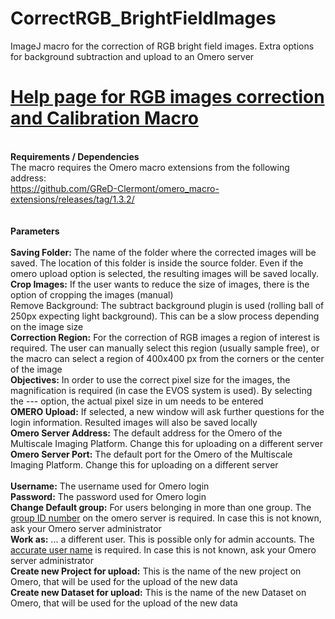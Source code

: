 # CorrectRGB_BrightFieldImages
ImageJ macro for the correction of RGB bright field images. Extra options for background subtraction and upload to an Omero server

<html>
  <h1><u>Help page for RGB images correction and Calibration Macro</u></h1>
  <font>
  <br>
    <b>Requirements / Dependencies</b><br>The macro requires the Omero macro extensions from the following address:<br>
    <a href="https://github.com/GReD-Clermont/omero_macro-extensions/releases/tag/1.3.2/">https://github.com/GReD-Clermont/omero_macro-extensions/releases/tag/1.3.2/</a>
<br><br><br>
<b>Parameters</b>
<br><br>
<b>Saving Folder:</b> The name of the folder where the corrected images will be saved. The location of this folder is inside the source folder. Even if the omero upload option is selected, the resulting images will be saved locally.<br>
<b>Crop Images:</b> If the user wants to reduce the size of images, there is the option of cropping the images (manual)<br
<b>Remove Background:</b> The subtract background plugin is used (rolling ball of 250px expecting light background). This can be a slow process depending on the image size<br>
<b>Correction Region:</b> For the correction of RGB images a region of interest is required. The user can manually select this region (usually sample free), or the macro can select a region of 400x400 px from the corners or the center of the image<br>
<b>Objectives:</b> In order to use the correct pixel size for the images, the magnification is required (in case the EVOS system is used). By selecting the --- option, the actual pixel size in um needs to be entered<br>
<b>OMERO Upload:</b> If selected, a new window will ask further questions for the login information. Resulted images will also be saved locally<br>
<b>Omero Server Address:</b> The default address for the Omero of the Multiscale Imaging Platform. Change this for uploading on a different server<br>
<b>Omero Server Port:</b> The default port for the Omero of the Multiscale Imaging Platform. Change this for uploading on a different server<br>

<br>
<b>Username:</b> The username used for Omero login<br>
<b>Password:</b> The password used for Omero login<br>
<b>Change Default group:</b> For users belonging in more than one group. The <u>group ID number</u> on the omero server is required. In case this is not known, ask your Omero server administrator<br>
<b>Work as:</b> ... a different user. This is possible only for admin accounts. The <u>accurate user name</u> is required. In case this is not known, ask your Omero server administrator<br>
<b>Create new Project for upload:</b> This is the name of the new project on Omero, that will be used for the upload of the new data<br>
<b>Create new Dataset for upload:</b> This is the name of the new Dataset on Omero, that will be used for the upload of the new data<br>
</font>
